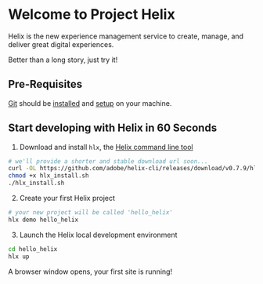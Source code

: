 <!--
/*
* Copyright 2018 Adobe. All rights reserved.
* This file is licensed to you under the Apache License, Version 2.0 (the "License");
* you may not use this file except in compliance with the License. You may obtain a copy
* of the License at http://www.apache.org/licenses/LICENSE-2.0
*
* Unless required by applicable law or agreed to in writing, software distributed under
* the License is distributed on an "AS IS" BASIS, WITHOUT WARRANTIES OR REPRESENTATIONS
* OF ANY KIND, either express or implied. See the License for the specific language
* governing permissions and limitations under the License.
*/
-->

# Welcome to Project Helix

Helix is the new experience management service to create, manage, and deliver great digital experiences.

Better than a long story, just try it!

## Pre-Requisites

[Git](https://git-scm.com/) should be [installed](https://git-scm.com/book/en/v2/Getting-Started-Installing-Git) and [setup](https://git-scm.com/book/en/v2/Getting-Started-First-Time-Git-Setup) on your machine.

## Start developing with Helix in 60 Seconds

1. Download and install `hlx`, the [Helix command line tool](https://github.com/adobe/helix-cli)

```bash
# we'll provide a shorter and stable download url soon...
curl -OL https://github.com/adobe/helix-cli/releases/download/v0.7.9/hlx_install.sh
chmod +x hlx_install.sh
./hlx_install.sh
```

2. Create your first Helix project

```bash
# your new project will be called 'hello_helix'
hlx demo hello_helix
```

3. Launch the Helix local development environment

```bash
cd hello_helix
hlx up
```

A browser window opens, your first site is running!
